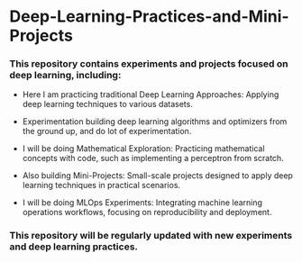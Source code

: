 # Deep-Learning-Practices-and-Mini-Projects
### This repository contains experiments and projects focused on deep learning, including:

* Here I am practicing traditional Deep Learning Approaches: Applying deep learning techniques to various datasets.
  
* Experimentation building deep learning algorithms and optimizers from the ground up, and do lot of experimentation.
  
* I will be doing Mathematical Exploration: Practicing mathematical concepts with code, such as implementing a perceptron from scratch.
  
* Also building Mini-Projects: Small-scale projects designed to apply deep learning techniques in practical scenarios.
  
* I will be doing MLOps Experiments: Integrating machine learning operations workflows, focusing on reproducibility and deployment.
  
### This repository will be regularly updated with new experiments and deep learning practices.

